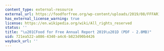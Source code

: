 ```yaml
---
content_type: external-resource
external_url: https://foodforfree.org/wp-content/uploads/2019/08/FFFAR19.pdf
has_external_license_warning: true
license: https://en.wikipedia.org/wiki/All_rights_reserved
status: ''
title: "\u201CFood for Free Annual Report 2019\u201D (PDF - 2.8MB)"
uid: 721ea522-a886-4340-a4c6-b823d90b4426
wayback_url: ''
---
```

